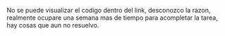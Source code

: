 No se puede visualizar el codigo dentro del link, desconozco la razon, realmente ocupare una semana mas de tiempo para acompletar la tarea, hay cosas que aun no resuelvo.